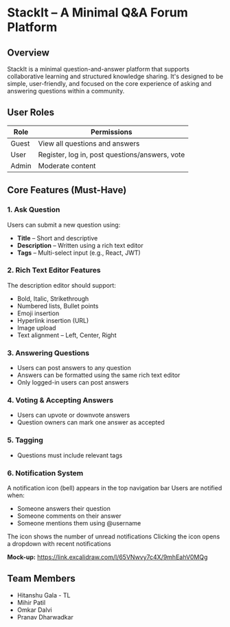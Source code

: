 # StackIt – A Minimal Q&A Forum Platform

## Overview
StackIt is a minimal question-and-answer platform that supports collaborative learning and structured knowledge sharing. It's designed to be simple, user-friendly, and focused on the core experience of asking and answering questions within a community.

## User Roles

| Role | Permissions |
|------|-------------|
| Guest | View all questions and answers |
| User | Register, log in, post questions/answers, vote |
| Admin | Moderate content |

## Core Features (Must-Have)

### 1. Ask Question
Users can submit a new question using:
- **Title** – Short and descriptive
- **Description** – Written using a rich text editor
- **Tags** – Multi-select input (e.g., React, JWT)

### 2. Rich Text Editor Features
The description editor should support:
- Bold, Italic, Strikethrough
- Numbered lists, Bullet points
- Emoji insertion
- Hyperlink insertion (URL)
- Image upload
- Text alignment – Left, Center, Right

### 3. Answering Questions
- Users can post answers to any question
- Answers can be formatted using the same rich text editor
- Only logged-in users can post answers

### 4. Voting & Accepting Answers
- Users can upvote or downvote answers
- Question owners can mark one answer as accepted

### 5. Tagging
- Questions must include relevant tags

### 6. Notification System
A notification icon (bell) appears in the top navigation bar
Users are notified when:
- Someone answers their question
- Someone comments on their answer
- Someone mentions them using @username

The icon shows the number of unread notifications
Clicking the icon opens a dropdown with recent notifications

**Mock-up:** https://link.excalidraw.com/l/65VNwvy7c4X/9mhEahV0MQg

## Team Members
- Hitanshu Gala - TL
- Mihir Patil
- Omkar Dalvi
- Pranav Dharwadkar
